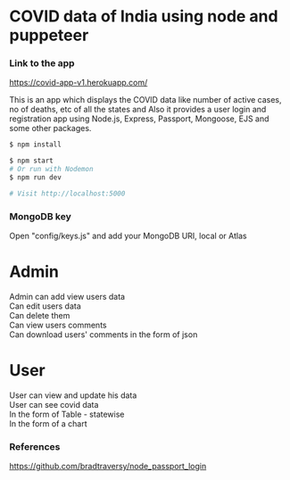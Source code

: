 # COVID data of India using node and puppeteer
### Link to the app
https://covid-app-v1.herokuapp.com/  

This is an app which displays the COVID data like number of active cases, no of deaths, etc of all the states and
Also it provides a user login and registration app using Node.js, Express, Passport, Mongoose, EJS and some other packages.

```sh
$ npm install
```

```sh
$ npm start
# Or run with Nodemon
$ npm run dev

# Visit http://localhost:5000
```
### MongoDB key

Open "config/keys.js" and add your MongoDB URI, local or Atlas

# Admin
Admin can add view users data  
Can edit users data  
Can delete them  
Can view users comments  
Can download users' comments in the form of json  

# User
User can view and update his data  
User can see covid data  
In the form of Table - statewise  
In the form of a chart  

### References
https://github.com/bradtraversy/node_passport_login
